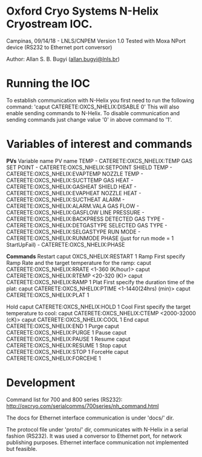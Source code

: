 Oxford Cryo Systems N-Helix Cryostream IOC.
==========================================
Campinas, 09/14/18 - LNLS/CNPEM
Version 1.0
Tested with Moxa NPort device (RS232 to Ethernet port conversor)

Author: Allan S. B. Bugyi (allan.bugyi@lnls.br)

Running the IOC
===============
To establish communication with N-Helix you first need to run the following command: 'caput CATERETE:OXCS_NHELIX:DISABLE 0'
This will also enable sending commands to N-Helix. To disable communication and sending commands just change value '0' in above command to '1'.

Variables of interest and commands
==================================

**PVs**
Variable name     PV name
TEMP		- CATERETE:OXCS_NHELIX:TEMP
GAS SET POINT	- CATERETE:OXCS_NHELIX:SETPOINT
SHIELD TEMP	- CATERETE:OXCS_NHELIX:EVAPTEMP
NOZZLE TEMP	- CATERETE:OXCS_NHELIX:SUCTTEMP
GAS HEAT	- CATERETE:OXCS_NHELIX:GASHEAT
SHIELD HEAT	- CATERETE:OXCS_NHELIX:EVAPHEAT
NOZZLE HEAT	- CATERETE:OXCS_NHELIX:SUCTHEAT
ALARM		- CATERETE:OXCS_NHELIX:ALARM.VALA
GAS FLOW	- CATERETE:OXCS_NHELIX:GASFLOW
LINE PRESSURE	- CATERETE:OXCS_NHELIX:BACKPRESS
DETECTED GAS TYPE - CATERETE:OXCS_NHELIX:DETGASTYPE
SELECTED GAS TYPE - CATERETE:OXCS_NHELIX:SELGASTYPE
RUN MODE	- CATERETE:OXCS_NHELIX:RUNMODE
PHASE (just for run mode = 1 StartUpFail) - CATERETE:OXCS_NHELIX:PHASE

**Commands**
Restart
	caput OXCS_NHELIX:RESTART 1
Ramp
	First specify Ramp Rate and the target temperature for the ramp:
		caput CATERETE:OXCS_NHELIX:RRATE <1-360 (K/hour)>
		caput CATERETE:OXCS_NHELIX:RTEMP <20-320 (K)>
		caput CATERETE:OXCS_NHELIX:RAMP 1
Plat
	First specify the duration time of the plat:
		caput CATERETE:OXCS_NHELIX:PTIME <1-1440(24hrs) (min)>
		caput CATERETE:OXCS_NHELIX:PLAT 1
		
Hold
		caput CATERETE:OXCS_NHELIX:HOLD 1
Cool
	First specify the target temperature to cool:
		caput CATERETE:OXCS_NHELIX:CTEMP <2000-32000 (cK)>
		caput CATERETE:OXCS_NHELIX:COOL 1
End
	caput CATERETE:OXCS_NHELIX:END 1
Purge
	caput CATERETE:OXCS_NHELIX:PURGE 1
Pause
	caput CATERETE:OXCS_NHELIX:PAUSE 1
Resume
	caput CATERETE:OXCS_NHELIX:RESUME 1
Stop
	caput CATERETE:OXCS_NHELIX:STOP 1
ForceHe
	caput CATERETE:OXCS_NHELIX:FORCEHE 1

Development
===========
Command list for 700 and 800 series (RS232): <http://oxcryo.com/serialcomms/700series/nh_command.html>

The docs for Ethernet interface communication is under 'docs/' dir.

The protocol file under 'proto/' dir, communicates with N-Helix in a serial fashion (RS232). It was used a conversor to Ethernet port, for network publishing purposes. Ethernet interface communication not implemented but feasible.




